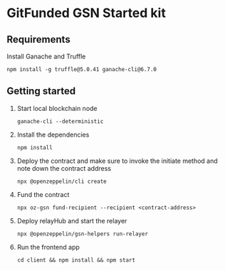 # GitFunded GSN Started kit


## Requirements

Install Ganache and Truffle

```
npm install -g truffle@5.0.41 ganache-cli@6.7.0
```

## Getting started

1. Start local blockchain node

    ```
    ganache-cli --deterministic
    
    ```
2. Install the dependencies

    ```
    npm install
    ```   
   
3. Deploy the contract and make sure to invoke the initiate method and note down the contract address

    ```
    npx @openzeppelin/cli create
    ```

4. Fund the contract

    ```
    npx oz-gsn fund-recipient --recipient <contract-address>
    ```
    
5. Deploy relayHub and start the relayer    

    ``` 
    npx @openzeppelin/gsn-helpers run-relayer
    ```

6. Run the frontend app

    ```
    cd client && npm install && npm start
    ```
